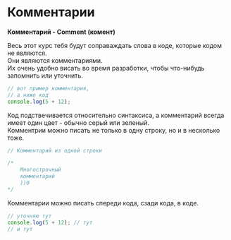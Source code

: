 # Комментарии

**Комментарий - Comment (комент)**  
  
Весь этот курс тебя будут соправаждать слова в коде, которые кодом не являются.  
Они являются комментариями.  
Их очень удобно висать во время разработки, чтобы что-нибудь запомнить или уточнить.
```js
// вот пример комментария,
// а ниже код
console.log(5 + 12);
```
Код подствечивается относительно синтаксиса, а комментарий всегда имеет один цвет - обычно серый или зеленый.  
Комментрии можно писать не только в одну строку, но и в несколько тоже.
```js
// Комментарий из одной строки

/*
    Многострочный
    комментарий
    ))0
*/
```
Комментарии можно писать спереди кода, сзади кода, в коде.
```js
// уточняю тут
console.log(5 + 12); // тут
// и тут
```